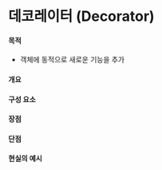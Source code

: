 # 데코레이터 (Decorator)

#### 목적

- 객체에 동적으로 새로운 기능을 추가

#### 개요

#### 구성 요소

#### 장점

#### 단점

#### 현실의 예시
